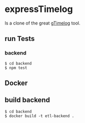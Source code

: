 # expressTimelog

Is a clone of the great [gTimelog](https://gtimelog.org) tool.

## run Tests

### backend

```
$ cd backend
$ npm test
```

## Docker

## build backend

```
$ cd backend
$ docker build -t etl-backend .
```